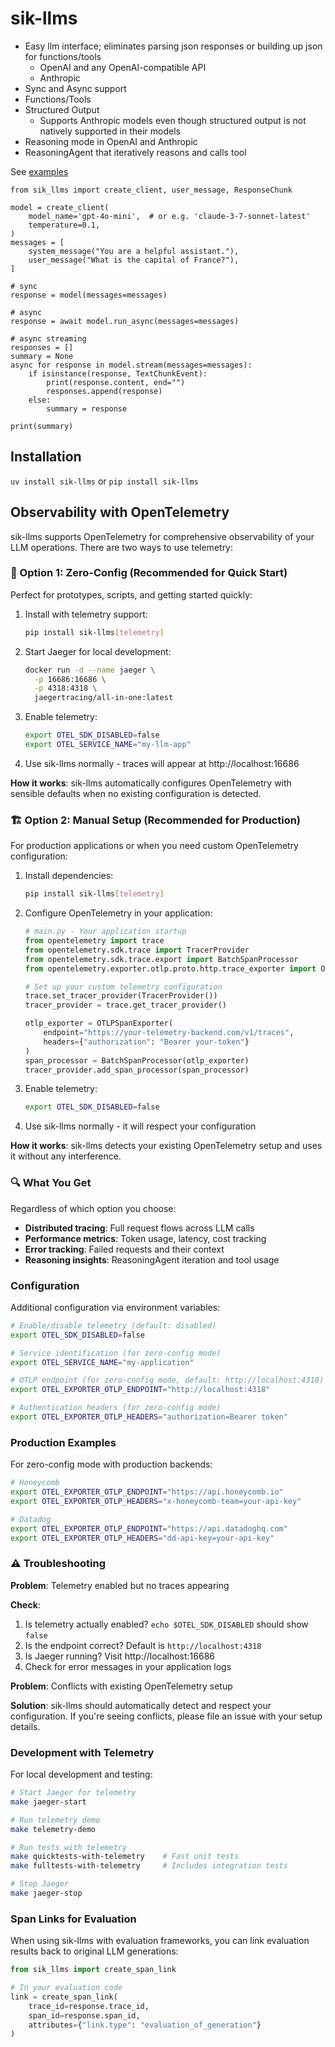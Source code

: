 # sik-llms

- Easy llm interface; eliminates parsing json responses or building up json for functions/tools
    - OpenAI and any OpenAI-compatible API
    - Anthropic
- Sync and Async support
- Functions/Tools
- Structured Output
    - Supports Anthropic models even though structured output is not natively supported in their models
- Reasoning mode in OpenAI and Anthropic
- ReasoningAgent that iteratively reasons and calls tool

See [examples](https://github.com/shane-kercheval/sik-llms/blob/main/examples/examples.ipynb)

```
from sik_llms import create_client, user_message, ResponseChunk

model = create_client(
    model_name='gpt-4o-mini',  # or e.g. 'claude-3-7-sonnet-latest'
    temperature=0.1,
)
messages = [
    system_message("You are a helpful assistant."),
    user_message("What is the capital of France?"),
]

# sync
response = model(messages=messages)

# async
response = await model.run_async(messages=messages)

# async streaming
responses = []
summary = None
async for response in model.stream(messages=messages):
    if isinstance(response, TextChunkEvent):
        print(response.content, end="")
        responses.append(response)
    else:
        summary = response

print(summary)
```

## Installation

`uv install sik-llms` or `pip install sik-llms`

## Observability with OpenTelemetry

sik-llms supports OpenTelemetry for comprehensive observability of your LLM operations. There are two ways to use telemetry:

### 🚀 Option 1: Zero-Config (Recommended for Quick Start)

Perfect for prototypes, scripts, and getting started quickly:

1. Install with telemetry support:
   ```bash
   pip install sik-llms[telemetry]
   ```

2. Start Jaeger for local development:
   ```bash
   docker run -d --name jaeger \
     -p 16686:16686 \
     -p 4318:4318 \
     jaegertracing/all-in-one:latest
   ```

3. Enable telemetry:
   ```bash
   export OTEL_SDK_DISABLED=false
   export OTEL_SERVICE_NAME="my-llm-app"
   ```

4. Use sik-llms normally - traces will appear at http://localhost:16686

**How it works**: sik-llms automatically configures OpenTelemetry with sensible defaults when no existing configuration is detected.

### 🏗️ Option 2: Manual Setup (Recommended for Production)

For production applications or when you need custom OpenTelemetry configuration:

1. Install dependencies:
   ```bash
   pip install sik-llms[telemetry]
   ```

2. Configure OpenTelemetry in your application:
   ```python
   # main.py - Your application startup
   from opentelemetry import trace
   from opentelemetry.sdk.trace import TracerProvider
   from opentelemetry.sdk.trace.export import BatchSpanProcessor
   from opentelemetry.exporter.otlp.proto.http.trace_exporter import OTLPSpanExporter

   # Set up your custom telemetry configuration
   trace.set_tracer_provider(TracerProvider())
   tracer_provider = trace.get_tracer_provider()

   otlp_exporter = OTLPSpanExporter(
       endpoint="https://your-telemetry-backend.com/v1/traces",
       headers={"authorization": "Bearer your-token"}
   )
   span_processor = BatchSpanProcessor(otlp_exporter)
   tracer_provider.add_span_processor(span_processor)
   ```

3. Enable telemetry:
   ```bash
   export OTEL_SDK_DISABLED=false
   ```

4. Use sik-llms normally - it will respect your configuration

**How it works**: sik-llms detects your existing OpenTelemetry setup and uses it without any interference.

### 🔍 What You Get

Regardless of which option you choose:
- **Distributed tracing**: Full request flows across LLM calls
- **Performance metrics**: Token usage, latency, cost tracking  
- **Error tracking**: Failed requests and their context
- **Reasoning insights**: ReasoningAgent iteration and tool usage

### Configuration

Additional configuration via environment variables:

```bash
# Enable/disable telemetry (default: disabled)
export OTEL_SDK_DISABLED=false

# Service identification (for zero-config mode)
export OTEL_SERVICE_NAME="my-application"

# OTLP endpoint (for zero-config mode, default: http://localhost:4318)
export OTEL_EXPORTER_OTLP_ENDPOINT="http://localhost:4318"

# Authentication headers (for zero-config mode)
export OTEL_EXPORTER_OTLP_HEADERS="authorization=Bearer token"
```

### Production Examples

For zero-config mode with production backends:

```bash
# Honeycomb
export OTEL_EXPORTER_OTLP_ENDPOINT="https://api.honeycomb.io"
export OTEL_EXPORTER_OTLP_HEADERS="x-honeycomb-team=your-api-key"

# Datadog
export OTEL_EXPORTER_OTLP_ENDPOINT="https://api.datadoghq.com"
export OTEL_EXPORTER_OTLP_HEADERS="dd-api-key=your-api-key"
```

### ⚠️ Troubleshooting

**Problem**: Telemetry enabled but no traces appearing

**Check**:
1. Is telemetry actually enabled? `echo $OTEL_SDK_DISABLED` should show `false`
2. Is the endpoint correct? Default is `http://localhost:4318`
3. Is Jaeger running? Visit http://localhost:16686
4. Check for error messages in your application logs

**Problem**: Conflicts with existing OpenTelemetry setup

**Solution**: sik-llms should automatically detect and respect your configuration. If you're seeing conflicts, please file an issue with your setup details.

### Development with Telemetry

For local development and testing:

```bash
# Start Jaeger for telemetry
make jaeger-start

# Run telemetry demo
make telemetry-demo

# Run tests with telemetry
make quicktests-with-telemetry    # Fast unit tests
make fulltests-with-telemetry     # Includes integration tests

# Stop Jaeger
make jaeger-stop
```

### Span Links for Evaluation

When using sik-llms with evaluation frameworks, you can link evaluation results back to original LLM generations:

```python
from sik_llms import create_span_link

# In your evaluation code
link = create_span_link(
    trace_id=response.trace_id,
    span_id=response.span_id, 
    attributes={"link.type": "evaluation_of_generation"}
)
```
